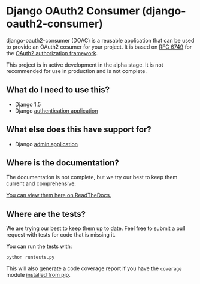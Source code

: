 # Django OAuth2 Consumer (django-oauth2-consumer)

django-oauth2-consumer (DOAC) is a reusable application that can be used to provide an OAuth2 cosumer for your project.  It is based on [RFC 6749](http://tools.ietf.org/html/rfc6749) for the [OAuth2 authorization framework](http://oauth.net/2/).

This project is in active development in the alpha stage.  It is not recommended for use in production and is not complete.

## What do I need to use this?
- Django 1.5
- Django [authentication application](https://docs.djangoproject.com/en/1.5/topics/auth/)

## What else does this have support for?
- Django [admin application](https://docs.djangoproject.com/en/1.5/ref/contrib/admin/)

## Where is the documentation?
The documentation is not complete, but we try our best to keep them current and comprehensive.

[You can view them here on ReadTheDocs.](https://django-oauth2-consumer.readthedocs.org/en/latest/)

## Where are the tests?
We are trying our best to keep them up to date.  Feel free to submit a pull request with tests for code that is missing it.

You can run the tests with:
```
python runtests.py
```
This will also generate a code coverage report if you have the `coverage` module [installed from pip](https://pypi.python.org/pypi/coverage).
